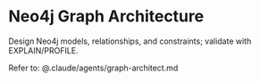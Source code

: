 # Neo4j Graph Architecture

Design Neo4j models, relationships, and constraints; validate with EXPLAIN/PROFILE.

Refer to:
@.claude/agents/graph-architect.md
